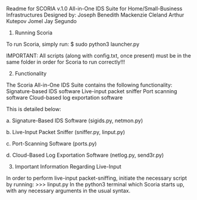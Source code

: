 Readme for SCORIA v.1.0 All-in-One IDS Suite for Home/Small-Business Infrastructures
Designed by:
    Joseph Benedith
    Mackenzie Cleland
    Arthur Kutepov
    Jomel Jay Segundo

1. Running Scoria

To run Scoria, simply run:
    $ sudo python3 launcher.py

IMPORTANT: All scripts (along with config.txt, once present) must be in the same folder in order for Scoria to run correctly!!!

2. Functionality

The Scoria All-in-One IDS Suite contains the following functionality:
Signature-based IDS software
Live-input packet sniffer
Port scanning software
Cloud-based log exportation software

This is detailed below:

a. Signature-Based IDS Software (sigids.py, netmon.py)


b. Live-Input Packet Sniffer (sniffer.py, linput.py)


c. Port-Scanning Software (ports.py)


d. Cloud-Based Log Exportation Software (netlog.py, send3r.py)



3. Important Information Regarding Live-Input

In order to perform live-input packet-sniffing, initiate the necessary script by running:
    >>> linput.py
In the python3 terminal which Scoria starts up, with any necessary arguments in the usual syntax.
